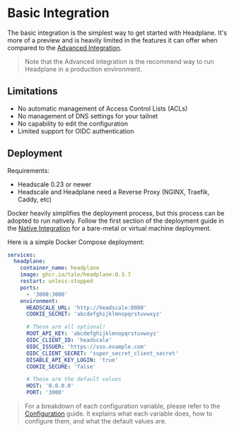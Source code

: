 # Basic Integration

The basic integration is the simplest way to get started with Headplane.
It's more of a preview and is heavily limited in the features it can offer
when compared to the [Advanced Integration](/docs/Advanced-Integration.md).

> Note that the Advanced integration is the recommend way to run
Headplane in a production environment.

## Limitations
- No automatic management of Access Control Lists (ACLs)
- No management of DNS settings for your tailnet
- No capability to edit the configuration
- Limited support for OIDC authentication

## Deployment

Requirements:
- Headscale 0.23 or newer
- Headscale and Headplane need a Reverse Proxy (NGINX, Traefik, Caddy, etc)

Docker heavily simplifies the deployment process, but this process can be
adopted to run natively. Follow the first section of the deployment guide
in the [Native Integration](/docs/integration/Native.md#deployment) for a
bare-metal or virtual machine deployment.

Here is a simple Docker Compose deployment:
```yaml
services:
  headplane:
    container_name: headplane
    image: ghcr.io/tale/headplane:0.3.7
    restart: unless-stopped
    ports:
      - '3000:3000'
    environment:
      HEADSCALE_URL: 'http://headscale:8080'
      COOKIE_SECRET: 'abcdefghijklmnopqrstuvwxyz'

      # These are all optional!
      ROOT_API_KEY: 'abcdefghijklmnopqrstuvwxyz'
      OIDC_CLIENT_ID: 'headscale'
      OIDC_ISSUER: 'https://sso.example.com'
      OIDC_CLIENT_SECRET: 'super_secret_client_secret'
      DISABLE_API_KEY_LOGIN: 'true'
      COOKIE_SECURE: 'false'

      # These are the default values
      HOST: '0.0.0.0'
      PORT: '3000'
```

> For a breakdown of each configuration variable, please refer to the
[Configuration](/docs/Configuration.md) guide. 
> It explains what each variable does, how to configure them, and what the
default values are.
